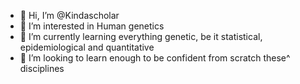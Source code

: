 - 👋 Hi, I’m @Kindascholar
- 👀 I’m interested in Human genetics
- 🌱 I’m currently learning everything genetic, be it statistical, epidemiological and quantitative
- 💞️ I’m looking to learn enough to be confident from scratch these^ disciplines


<!---
Kindascholar/Kindascholar is a ✨ special ✨ repository because its `README.md` (this file) appears on your GitHub profile.
You can click the Preview link to take a look at your changes.
--->
